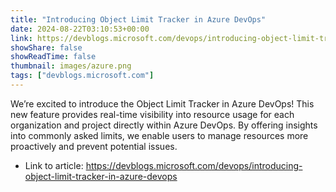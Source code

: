 ```yaml
---
title: "Introducing Object Limit Tracker in Azure DevOps"
date: 2024-08-22T03:10:53+00:00
link: https://devblogs.microsoft.com/devops/introducing-object-limit-tracker-in-azure-devops
showShare: false
showReadTime: false
thumbnail: images/azure.png
tags: ["devblogs.microsoft.com"]
---
```

We’re excited to introduce the Object Limit Tracker in Azure DevOps! This new feature provides real-time visibility into resource usage for each organization and project directly within Azure DevOps. By offering insights into commonly asked limits, we enable users to manage resources more proactively and prevent potential issues.

- Link to article: https://devblogs.microsoft.com/devops/introducing-object-limit-tracker-in-azure-devops